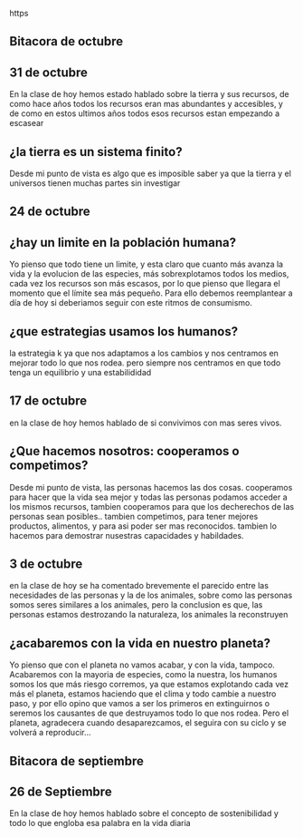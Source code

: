 https
## Bitacora de octubre


## 31 de octubre
En la clase de hoy hemos estado hablado sobre la tierra y sus recursos, de como hace años todos los recursos eran mas abundantes y accesibles, y de como en estos ultimos años todos esos recursos estan empezando a escasear 
 
## ¿la tierra es un sistema finito?
Desde mi punto de vista es algo que es imposible saber ya que la tierra y el universos tienen muchas partes sin investigar  


## 24 de octubre 

## ¿hay un limite en la población humana?
Yo pienso que todo tiene un limite, y esta claro que cuanto más avanza la vida y la evolucion de las especies, más sobrexplotamos todos los medios, cada vez los recursos son más escasos, por lo que pienso que llegara el momento que el límite sea más pequeño. 
Para ello debemos reemplantear a día de hoy si deberiamos seguir con este ritmos de consumismo. 
## ¿que estrategias usamos los humanos?
la estrategia k ya que nos adaptamos a los cambios y nos centramos en mejorar todo lo que nos rodea.
pero siempre nos centramos en que todo tenga un equilibrio y una estabilididad
## 17 de octubre
en la clase de hoy hemos hablado de si convivimos con mas seres vivos.

## ¿Que hacemos nosotros: cooperamos o competimos?
Desde mi punto de vista, las personas hacemos las dos cosas.
cooperamos para hacer que la vida sea mejor y todas las personas podamos acceder a los mismos recursos, tambien cooperamos para que los decherechos de las personas sean posibles..
tambien competimos, para tener mejores productos, alimentos, y para asi poder ser mas reconocidos. tambien lo hacemos para demostrar nusestras capacidades y habildades.



## 3 de octubre
en la clase de hoy se ha comentado brevemente el parecido entre las necesidades de las personas y la de los animales, sobre como las personas somos seres similares a los animales, pero la conclusion es que, las personas estamos destrozando la naturaleza, los animales la reconstruyen

## ¿acabaremos con la vida en nuestro planeta?

Yo pienso que con el planeta no vamos acabar, y con la vida, tampoco.
Acabaremos con la mayoria de especies, como la nuestra, los humanos somos los que más riesgo corremos, ya que estamos explotando cada vez más el planeta, estamos haciendo que el clima y todo cambie a nuestro paso, y por ello opino que vamos a ser los primeros en extinguirnos o seremos los causantes de que destruyamos todo lo que nos rodea. Pero el planeta, agradecera cuando desaparezcamos, el seguira con su ciclo y se volverá a reproducir...
## Bitacora de septiembre
## 26 de Septiembre 
En la clase de hoy hemos hablado sobre el concepto de sostenibilidad y todo lo que engloba esa palabra en la vida diaria
